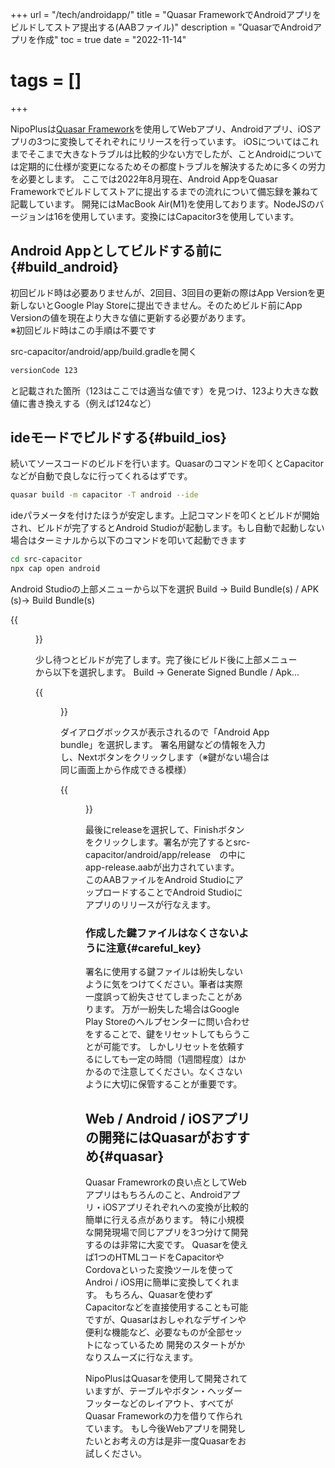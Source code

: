 +++
url = "/tech/androidapp/"
title = "Quasar FrameworkでAndroidアプリをビルドしてストア提出する(AABファイル)"
description = "QuasarでAndroidアプリを作成"
toc = true
date = "2022-11-14"
# tags = []
+++

NipoPlusは[Quasar Framework](https://quasar.dev/)を使用してWebアプリ、Androidアプリ、iOSアプリの3つに変換してそれぞれにリリースを行っています。
iOSについてはこれまでそこまで大きなトラブルは比較的少ない方でしたが、ことAndroidについては定期的に仕様が変更になるためその都度トラブルを解決するために多くの労力を必要とします。
ここでは2022年8月現在、Android AppをQuasar Frameworkでビルドしてストアに提出するまでの流れについて備忘録を兼ねて記載しています。
開発にはMacBook Air(M1)を使用しております。NodeJSのバージョンは16を使用しています。変換にはCapacitor3を使用しています。

## Android Appとしてビルドする前に{#build_android}

初回ビルド時は必要ありませんが、2回目、3回目の更新の際はApp Versionを更新しないとGoogle Play Storeに提出できません。そのためビルド前にApp Versionの値を現在より大きな値に更新する必要があります。  
※初回ビルド時はこの手順は不要です

src-capacitor/android/app/build.gradleを開く

```bash {frame="none"}
versionCode 123
```

と記載された箇所（123はここでは適当な値です）を見つけ、123より大きな数値に書き換えする（例えば124など）

## ideモードでビルドする{#build_ios}

続いてソースコードのビルドを行います。Quasarのコマンドを叩くとCapacitorなどが自動で良しなに行ってくれるはずです。

```bash {frame="none"}
quasar build -m capacitor -T android --ide
```

ideパラメータを付けたほうが安定します。上記コマンドを叩くとビルドが開始され、ビルドが完了するとAndroid Studioが起動します。もし自動で起動しない場合はターミナルから以下のコマンドを叩いて起動できます

```bash {frame="none"}
cd src-capacitor
npx cap open android
```

Android Studioの上部メニューから以下を選択
Build -> Build Bundle(s) / APK (s)-> Build Bundle(s)

{{<figure src="img/android-studio-build.png"  alt="AndroidStudioのメニューからBuildBundlesを選びます" caption="AndroidStudioのメニューからBuildBundlesを選びます" >}}

少し待つとビルドが完了します。完了後にビルド後に上部メニューから以下を選択します。
Build -> Generate Signed Bundle / Apk...

{{<figure src="img/android-studio-generate-sign-app.png"  alt="署名付きファイルとしてビルドします" caption="署名付きファイルとしてビルドします" >}}

ダイアログボックスが表示されるので「Android App bundle」を選択します。
署名用鍵などの情報を入力し、Nextボタンをクリックします（※鍵がない場合は同じ画面上から作成できる模様）

{{<figure src="img/signed-app-bundle.png"  alt="署名用の鍵やエイリアスなどの情報を入力する。一度入力すると次回以降は記録されるので設定自体は最初の1回だけ行えば良い" caption="署名用の鍵やエイリアスなどの情報を入力する。一度入力すると次回以降は記録されるので設定自体は最初の1回だけ行えば良い" >}}

最後にreleaseを選択して、Finishボタンをクリックします。署名が完了するとsrc-capacitor/android/app/release　の中に app-release.aabが出力されています。
このAABファイルをAndroid StudioにアップロードすることでAndroid Studioにアプリのリリースが行なえます。

### 作成した鍵ファイルはなくさないように注意{#careful_key}

署名に使用する鍵ファイルは紛失しないように気をつけてください。筆者は実際一度誤って紛失させてしまったことがあります。
万が一紛失した場合はGoogle Play Storeのヘルプセンターに問い合わせをすることで、鍵をリセットしてもらうことが可能です。
しかしリセットを依頼するにしても一定の時間（1週間程度）はかかるので注意してください。なくさないように大切に保管することが重要です。

## Web / Android / iOSアプリの開発にはQuasarがおすすめ{#quasar}

Quasar Framewrorkの良い点としてWebアプリはもちろんのこと、Androidアプリ・iOSアプリそれぞれへの変換が比較的簡単に行える点があります。
特に小規模な開発現場で同じアプリを3つ分けて開発するのは非常に大変です。
Quasarを使えば1つのHTMLコードをCapacitorやCordovaといった変換ツールを使ってAndroi / iOS用に簡単に変換してくれます。
もちろん、Quasarを使わずCapacitorなどを直接使用することも可能ですが、Quasarはおしゃれなデザインや便利な機能など、必要なものが全部セットになっているため
開発のスタートがかなりスムーズに行なえます。

NipoPlusはQuasarを使用して開発されていますが、テーブルやボタン・ヘッダーフッターなどのレイアウト、すべてがQuasar Frameworkの力を借りて作られています。
もし今後Webアプリを開発したいとお考えの方は是非一度Quasarをお試しください。
